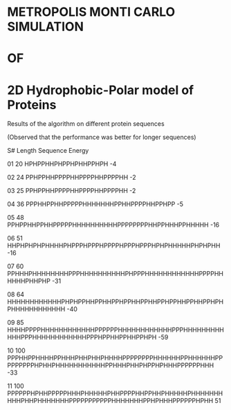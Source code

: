 # METROPOLIS MONTI CARLO SIMULATION

# OF

# 2D Hydrophobic-Polar model of Proteins

Results of the algorithm on different protein sequences

(Observed that the performance was better for longer sequences)

S# Length Sequence Energy

01 20  HPHPPHHPHPPHPHHPPHPH  -4

02 24 PPHPPHHPPPPHHPPPPHHPPPPHH  -2

03 25 PPHPPHHPPPPHHPPPPHHPPPPHH -2

04 36 PPPHHPPHHPPPPPHHHHHHHPPHHPPPPHHPPHPP -5

05 48 PPHPPHHPPHHPPPPPHHHHHHHHHHPPPPPPPPHHPPHHHPPHHHHH -16

06 51 HHPHPHPHPHHHHPHPPPHPPPHPPPPHPPPHPPPHPHPHHHHHPHPHPHH -16

07 60 PPHHHPHHHHHHHHPPPHHHHHHHHHHPHPPPHHHHHHHHHHHHPPPPHHHHHHPHHPHP -31

08 64 HHHHHHHHHHHHPHPHPPHHPPHHPPHPPHHPPHHPPHPPHHPPHHPPHPHPHHHHHHHHHHHH -40

09 85 HHHHPPPPHHHHHHHHHHHHPPPPPPHHHHHHHHHHHHPPPHHHHHHHHHHHHPPPHHHHHHHHHHHHPPPHPPHHPPHHPPHPH -59

10 100 PPPHHPPHHHHPPHHHPHHPHHPHHHHPPPPPPPPHHHHHHPPHHHHHHPPPPPPPPPHPHHPHHHHHHHHHHHPPHHHPHHPHPPHPHHHPPPPPPHHH -33

11 100 PPPPPPHPHHPPPPPHHHPHHHHHPHHPPPPHHPPHHPHHHHHPHHHHHHHHHHPHHPHHHHHHHPPPPPPPPPPPHHHHHHHPPHPHHHPPPPPPHPHH 51
